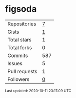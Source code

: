 # figsoda

|||
-|-
Repositories | [7](https://github.com/figsoda?tab=repositories)
Gists | [1](https://gist.github.com/figsoda)
Total stars | 1
Total forks | 0
Commits | 587
Issues | 5
Pull requests | 1
Followers | [0](https://github.com/figsoda?tab=followers)

<sub>Last updated: 2020-10-11 23:17:09 UTC</sub>

